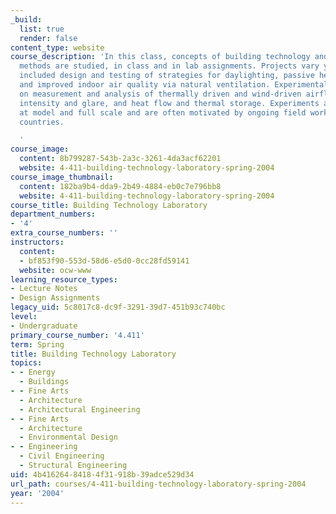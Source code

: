 ```yaml
---
_build:
  list: true
  render: false
content_type: website
course_description: 'In this class, concepts of building technology and experimental
  methods are studied, in class and in lab assignments. Projects vary yearly and have
  included design and testing of strategies for daylighting, passive heating and cooling,
  and improved indoor air quality via natural ventilation. Experimental methods focus
  on measurement and analysis of thermally driven and wind-driven airflows, lighting
  intensity and glare, and heat flow and thermal storage. Experiments are conducted
  at model and full scale and are often motivated by ongoing field work in developing
  countries.

  '
course_image:
  content: 8b799287-543b-2a3c-3261-4da3acf62201
  website: 4-411-building-technology-laboratory-spring-2004
course_image_thumbnail:
  content: 182ba9b4-dda9-2b49-4884-eb0c7e796bb8
  website: 4-411-building-technology-laboratory-spring-2004
course_title: Building Technology Laboratory
department_numbers:
- '4'
extra_course_numbers: ''
instructors:
  content:
  - bf853f90-553d-58d6-e5d0-0cc28fd59141
  website: ocw-www
learning_resource_types:
- Lecture Notes
- Design Assignments
legacy_uid: 5c8017c8-dc9f-3291-39d7-451b93c740bc
level:
- Undergraduate
primary_course_number: '4.411'
term: Spring
title: Building Technology Laboratory
topics:
- - Energy
  - Buildings
- - Fine Arts
  - Architecture
  - Architectural Engineering
- - Fine Arts
  - Architecture
  - Environmental Design
- - Engineering
  - Civil Engineering
  - Structural Engineering
uid: 4b416264-8418-4f31-918b-39adce529d34
url_path: courses/4-411-building-technology-laboratory-spring-2004
year: '2004'
---
```

